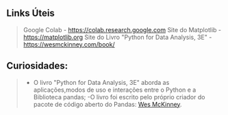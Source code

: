 ## Links Úteis

> Google Colab - https://colab.research.google.com
> Site do Matplotlib - https://matplotlib.org
> Site do Livro "Python for Data Analysis, 3E" - https://wesmckinney.com/book/

## Curiosidades:

> - O livro "Python for Data Analysis, 3E" aborda as aplicações,modos de uso e interações entre o Python e a Biblioteca pandas;
> -O livro foi escrito pelo próprio criador do pacote de código aberto do Pandas: [Wes McKinney](https://github.com/wesm).

